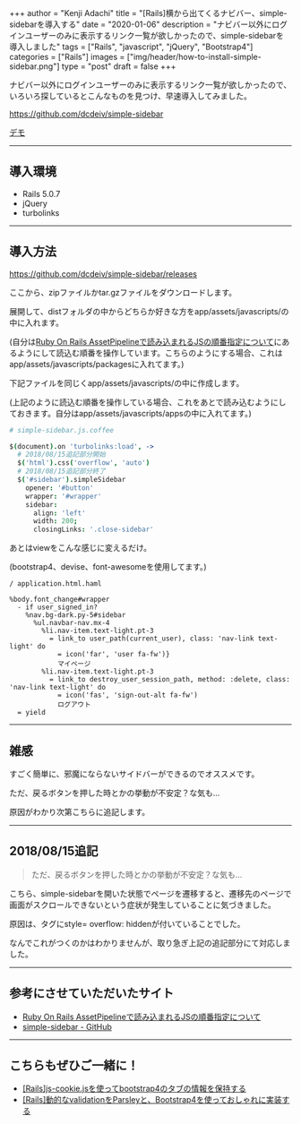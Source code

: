 +++
author = "Kenji Adachi"
title = "[Rails]横から出てくるナビバー、simple-sidebarを導入する"
date = "2020-01-06"
description = "ナビバー以外にログインユーザーのみに表示するリンク一覧が欲しかったので、simple-sidebarを導入しました"
tags = ["Rails", "javascript", "jQuery", "Bootstrap4"]
categories = ["Rails"]
images  = ["img/header/how-to-install-simple-sidebar.png"]
type = "post"
draft =  false
+++


ナビバー以外にログインユーザーのみに表示するリンク一覧が欲しかったので、いろいろ探しているとこんなものを見つけ、早速導入してみました。

https://github.com/dcdeiv/simple-sidebar

[デモ](http://dcdeiv.github.io/simple-sidebar/left/)

------

## 導入環境

- Rails 5.0.7
- jQuery
- turbolinks

--------

## 導入方法

https://github.com/dcdeiv/simple-sidebar/releases

ここから、zipファイルかtar.gzファイルをダウンロードします。

展開して、distフォルダの中からどちらか好きな方をapp/assets/javascripts/の中に入れます。

(自分は[Ruby On Rails AssetPipelineで読み込まれるJSの順番指定について](http://coa.hateblo.jp/entry/2012/08/03/093928)にあるようにして読込む順番を操作しています。こちらのようにする場合、これはapp/assets/javascripts/packagesに入れてます。)


下記ファイルを同じくapp/assets/javascripts/の中に作成します。

(上記のように読込む順番を操作している場合、これをあとで読み込むようにしておきます。自分はapp/assets/javascripts/appsの中に入れてます。)

```coffee
# simple-sidebar.js.coffee

$(document).on 'turbolinks:load', ->
  # 2018/08/15追記部分開始
  $('html').css('overflow', 'auto')
  # 2018/08/15追記部分終了
  $('#sidebar').simpleSidebar
    opener: '#button'
    wrapper: '#wrapper'
    sidebar:
      align: 'left'
      width: 200;
      closingLinks: '.close-sidebar'
```

あとはviewをこんな感じに変えるだけ。

(bootstrap4、devise、font-awesomeを使用してます。)

```html.haml
/ application.html.haml

%body.font_change#wrapper
  - if user_signed_in?
    %nav.bg-dark.py-5#sidebar
      %ul.navbar-nav.mx-4
        %li.nav-item.text-light.pt-3
          = link_to user_path(current_user), class: 'nav-link text-light' do
            = icon('far', 'user fa-fw')}
            マイページ
        %li.nav-item.text-light.pt-3
          = link_to destroy_user_session_path, method: :delete, class: 'nav-link text-light' do
            = icon('fas', 'sign-out-alt fa-fw')
            ログアウト
  = yield

```

----------

## 雑感

すごく簡単に、邪魔にならないサイドバーができるのでオススメです。

ただ、戻るボタンを押した時とかの挙動が不安定？な気も…

原因がわかり次第こちらに追記します。

----------

## 2018/08/15追記

>ただ、戻るボタンを押した時とかの挙動が不安定？な気も…

こちら、simple-sidebarを開いた状態でページを遷移すると、遷移先のページで画面がスクロールできないという症状が発生していることに気づきました。

原因は、<html>タグにstyle= overflow: hiddenが付いていることでした。

なんでこれがつくのかはわかりませんが、取り急ぎ上記の追記部分にて対応しました。

-------

## 参考にさせていただいたサイト

- [Ruby On Rails AssetPipelineで読み込まれるJSの順番指定について](http://coa.hateblo.jp/entry/2012/08/03/093928)
- [simple-sidebar - GitHub](https://github.com/dcdeiv/simple-sidebar)

-------

## こちらもぜひご一緒に！

- [[Rails]js-cookie.jsを使ってbootstrap4のタブの情報を保持する](../../blog/how-to-retain-the-information-of-bootstrap4-tab-using-js-cookie/)
- [[Rails]動的なvalidationをParsleyと、Bootstrap4を使っておしゃれに実装する](../../blog/how-to-use-parsely-in-rails/)
